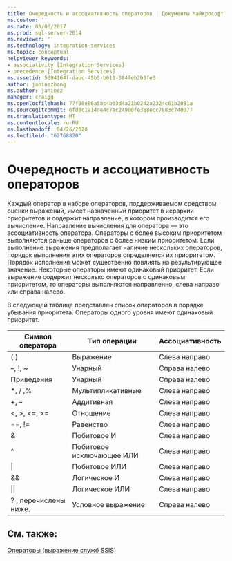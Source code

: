 ```yaml
---
title: Очередность и ассоциативность операторов | Документы Майкрософт
ms.custom: ''
ms.date: 03/06/2017
ms.prod: sql-server-2014
ms.reviewer: ''
ms.technology: integration-services
ms.topic: conceptual
helpviewer_keywords:
- associativity [Integration Services]
- precedence [Integration Services]
ms.assetid: 5094164f-dabc-45b5-b611-384feb2b3fe3
author: janinezhang
ms.author: janinez
manager: craigg
ms.openlocfilehash: 77f98e86a5ac4b03d4a21b0242a2324c61b2081a
ms.sourcegitcommit: 6fd8c1914de4c7ac24900fe388ecc7883c740077
ms.translationtype: MT
ms.contentlocale: ru-RU
ms.lasthandoff: 04/26/2020
ms.locfileid: "62768820"
---
```

# <a name="operator-precedence-and-associativity"></a>Очередность и ассоциативность операторов
  Каждый оператор в наборе операторов, поддерживаемом средством оценки выражений, имеет назначенный приоритет в иерархии приоритетов и содержит направление, в котором производится его вычисление. Направление вычисления для оператора — это ассоциативность оператора. Операторы с более высоким приоритетом выполняются раньше операторов с более низким приоритетом. Если выполнение выражения предполагает наличие нескольких операторов, порядок выполнения этих операторов определяется их приоритетом. Порядок исполнения может существенно повлиять на результирующее значение. Некоторые операторы имеют одинаковый приоритет. Если выражение содержит несколько операторов с одинаковым приоритетом, то операторы выполняются направленно, слева направо или справа налево.  
  
 В следующей таблице представлен список операторов в порядке убывания приоритета. Операторы одного уровня имеют одинаковый приоритет.  
  
|Символ оператора|Тип операции|Ассоциативность|  
|---------------------|-----------------------|-------------------|  
|( )|Выражение|Слева направо|  
|–, !, ~|Унарный|Справа налево|  
|Приведения|Унарный|Справа налево|  
|*, / ,%|Мультипликативные|Слева направо|  
|+, –|Аддитивная|Слева направо|  
|\<, >, \<=, >=|Отношение|Слева направо|  
|==, !=|Равенство|Слева направо|  
|&|Побитовое И|Слева направо|  
|^|Побитовое исключающее ИЛИ|Слева направо|  
|&#124;|Побитовое ИЛИ|Слева направо|  
|&&|Логическое И|Слева направо|  
|&#124;&#124;|Логическое ИЛИ|Слева направо|  
|? , перечислены ниже.|Условное выражение|Справа налево|  
  
## <a name="see-also"></a>См. также:  
 [Операторы (выражение служб SSIS)](operators-ssis-expression.md)  
  
  
